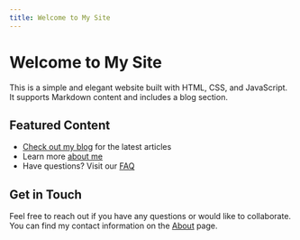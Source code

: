 ```yaml
---
title: Welcome to My Site
---
```


# Welcome to My Site

This is a simple and elegant website built with HTML, CSS, and JavaScript. It supports Markdown content and includes a blog section.

## Featured Content

- [Check out my blog](/blog) for the latest articles
- Learn more [about me](/about)
- Have questions? Visit our [FAQ](/faq)

## Get in Touch

Feel free to reach out if you have any questions or would like to collaborate. You can find my contact information on the [About](/about) page. 